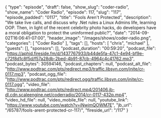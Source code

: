 {
  "type": "episode",
  "draft": false,
  "show_slug": "coder-radio",
  "show_name": "Coder Radio",
  "episode": 117,
  "slug": "117",
  "episode_padded": "0117",
  "title": "Fools Aren't Protected",
  "description": "We take live calls, and discuss why .Net rules a Linux Admins life, learning OOP. Then, in light of the recent celebrity photo hacks, do developers have a moral obligation to protect the uninformed public?",
  "date": "2014-09-02T16:06:41-07:00",
  "header_image": "/images/shows/coder-radio.png",
  "categories": [
    "Coder Radio"
  ],
  "tags": [],
  "hosts": [
    "chris",
    "michael"
  ],
  "guests": [],
  "sponsors": [],
  "podcast_duration": "00:59:20",
  "podcast_file": "https://aphid.fireside.fm/d/1437767933/b44de5fa-47c1-4e94-bf9e-c72f8d1c8f5d/f57a28db-2bed-4b91-87cb-4964c4c41762.mp3",
  "podcast_bytes": 30594146,
  "podcast_chapters": null,
  "podcast_alt_file": "http://www.podtrac.com/pts/redirect.mp3/traffic.libsyn.com/jnite/cr-0117.mp3",
  "podcast_ogg_file": "http://www.podtrac.com/pts/redirect.ogg/traffic.libsyn.com/jnite/cr-0117.ogg",
  "video_file": "http://www.podtrac.com/pts/redirect.mp4/201406.jb-dl.cdn.scaleengine.net/coderradio/2014/cr-0117-432p.mp4",
  "video_hd_file": null,
  "video_mobile_file": null,
  "youtube_link": "https://www.youtube.com/watch?v=iNwimQOWM7E",
  "jb_url": "/65787/fools-arent-protected-cr-117/",
  "fireside_url": "/117"
}

